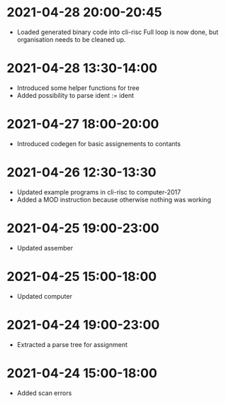 # 2021-04-28 20:00-20:45
- Loaded generated binary code into cli-risc
Full loop is now done, but organisation needs to be cleaned up.
# 2021-04-28 13:30-14:00
- Introduced some helper functions for tree
- Added possibility to parse ident := ident
# 2021-04-27 18:00-20:00
- Introduced codegen for basic assignements to contants
# 2021-04-26 12:30-13:30
- Updated example programs in cli-risc to computer-2017
- Added a MOD instruction because otherwise nothing was working
# 2021-04-25 19:00-23:00
- Updated assember
# 2021-04-25 15:00-18:00
- Updated computer
# 2021-04-24 19:00-23:00
- Extracted a parse tree for assignment
# 2021-04-24 15:00-18:00
- Added scan errors
